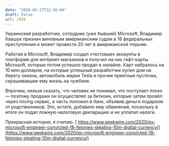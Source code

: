 ```yaml
---
date: "2020-02-27T12:36:04"
draft: False
url: /939
---
```


Украинский разработчик, сотрудник (уже бывший) Microsoft, Владимир Квашук признан виновным американским судом в 18 федеральных преступления и может провести 20 лет в американской тюрьме. 

Работая в Microsoft, Владимир создал «тестовые» аккаунты в платформе для интернет-магазинов и получил на них гифт-карты Microsoft, которые потом успешно продал в онлайне. Карт набралось на 10 млн долларов, на которые успешный разработчик купил дом на берегу океана, автомобиль марки Tesla и прочие приятные пустячки, скрашивавшие ему жизнь на чужбине. 

Впрочем, нельзя сказать, что человек не понимал, что поступает плохо — поэтому продажи он осуществлял за биткоин, которые затем провёл через mixing сервис, а часть положил в банк, объявив деньги подарком от родственников. Это, кстати, добавило ему обвинений, поскольку в итоге он подал ложную налоговую декларацию и не уплатил налоги. 

Прекрасная история, я считаю. 
[
https://www.geekwire.com/2020/ex-microsoft-engineer-convicted-18-felonies-stealing-10m-digital-currency/](https://www.geekwire.com/2020/ex-microsoft-engineer-convicted-18-felonies-stealing-10m-digital-currency/)
